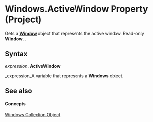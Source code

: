 
# Windows.ActiveWindow Property (Project)

Gets a  **[Window](b5dcb82d-1f5a-1334-0f03-3e23d3b9d940.md)** object that represents the active window. Read-only **Window**. .


## Syntax

 _expression_. **ActiveWindow**

 _expression_A variable that represents a  **Windows** object.


## See also


#### Concepts


 [Windows Collection Object](6fc70ece-0257-5565-907b-e0e7a6770980.md)
